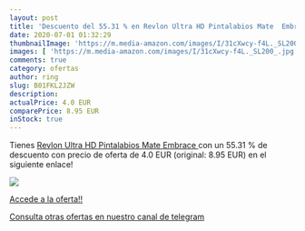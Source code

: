 ```yaml
---
layout: post
title: 'Descuento del 55.31 % en Revlon Ultra HD Pintalabios Mate  Embrac'
date: 2020-07-01 01:32:29
thumbnailImage: 'https://m.media-amazon.com/images/I/31cXwcy-f4L._SL200_.jpg'
images: [ 'https://m.media-amazon.com/images/I/31cXwcy-f4L._SL200_.jpg' ]
comments: true
category: ofertas
author: ring
slug: B01FKL2JZW
description:
actualPrice: 4.0 EUR
comparePrice: 8.95 EUR
inStock: true
---
```


Tienes [Revlon Ultra HD Pintalabios Mate  Embrace ](https://www.amazon.com/dp/B01FKL2JZW/?tag=redken08-20) con un 55.31 % de descuento con precio de oferta de 4.0 EUR (original: 8.95 EUR) en el siguiente enlace!

[![](https://m.media-amazon.com/images/I/31cXwcy-f4L._SL200_.jpg)](https://www.amazon.com/dp/B01FKL2JZW/?tag=redken08-20)

[Accede a la oferta!!](https://www.amazon.com/dp/B01FKL2JZW/?tag=redken08-20)

[Consulta otras ofertas en nuestro canal de telegram](https://t.me/s/ofertas25)
